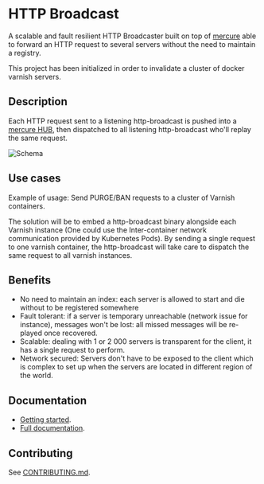 # HTTP Broadcast

A scalable and fault resilient HTTP Broadcaster built on top of [mercure](https://github.com/dunglas/mercure)
able to forward an HTTP request to several servers without the need to maintain a
registry.

This project has been initialized in order to invalidate a cluster of docker
varnish servers.

## Description

Each HTTP request sent to a listening http-broadcast is pushed into a 
[mercure HUB](https://github.com/dunglas/mercure), then dispatched to 
all listening http-broadcast who'll replay the same request.

![Schema](docs/schema.svg)

## Use cases

Example of usage: Send PURGE/BAN requests to a cluster of Varnish containers.

The solution will be to embed a http-broadcast binary alongside each Varnish
instance (One could use the Inter-container network communication provided by
Kubernetes Pods). By sending a single request to one varnish container, the
http-broadcast will take care to dispatch the same request to all varnish
instances.

## Benefits

* No need to maintain an index: each server is allowed to start and die
  without to be registered somewhere
* Fault tolerant: if a server is temporary unreachable (network issue for
  instance), messages won't be lost: all missed messages will be re-played once
  recovered.
* Scalable: dealing with 1 or 2 000 servers is transparent for the client, it
  has a single request to perform.
* Network secured: Servers don't have to be exposed to the client which is
  complex to set up when the servers are located in different region of the
  world.
  
## Documentation

* [Getting started](docs/install.md).
* [Full documentation](docs/README.md).

## Contributing

See [CONTRIBUTING.md](CONTRIBUTING.md).
